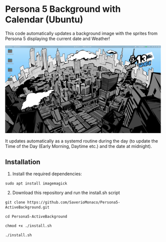 # Persona 5 Background with Calendar (Ubuntu)
This code automatically updates a background image with the sprites from Persona 5 displaying the current date and Weather!

![ilmioschermo](./Assets/readme/mydesktop.png)

It updates automatically as a systemd routine during the day (to update the Time of the Day (Early Morning, Daytime etc.) and the date at midnight).

## Installation
1. Install the required dependencies:
```
sudo apt install imagemagick
```

2. Download this repository and run the install.sh script
```
git clone https://github.com/SaverioMonaco/Persona5-ActiveBackground.git
```
```
cd Persona5-ActiveBackground
```
```
chmod +x ./install.sh
```
```
./install.sh
```
